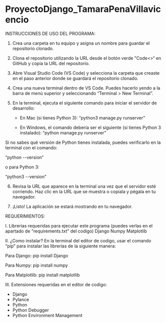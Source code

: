 # ProyectoDjango_TamaraPenaVillavicencio

INSTRUCCIONES DE USO DEL PROGRAMA:
1. Crea una carpeta en tu equipo y asigna un nombre para guardar el repositorio clonado.
   
2. Clona el repositorio utilizando la URL desde el botón verde "Code<>“ en GitHub y copia la URL del repositorio.

3. Abre Visual Studio Code (VS Code) y selecciona la carpeta que creaste en el paso anterior donde se guardará el repositorio clonado.

4. Crea una nueva terminal dentro de VS Code. Puedes hacerlo yendo a la barra de menú superior y seleccionando “Terminal > New Terminal”.

5. En la terminal, ejecuta el siguiente comando para iniciar el servidor de desarrollo:

   - En Mac (si tienes Python 3):
     “python3 manage.py runserver”

   - En Windows, el comando debería ser el siguiente (si tienes Python 3 instalado):
     “python manage.py runserver”

Si no sabes qué versión de Python tienes instalada, puedes verificarlo en la terminal con el comando:

   “python --version”

   o para Python 3:

   “python3 --version”

6. Revisa la URL que aparece en la terminal una vez que el servidor esté corriendo. Haz clic en la URL que se muestra o copiala y pégala en tu navegador.

7. ¡Listo! La aplicación se estará mostrando en tu navegador.


REQUERIMIENTOS:

I. Librerias requeridas para ejecutar este programa (puedes verlas en el apartado de "requirements.txt" del codigo)
Django
Numpy
Matplotlib

II. ¿Como instalar?
En la terminal del editor de codigo, usar el comando “pip” para instalar las librerías de la siguiente manera:

Para Django:
pip install Django

Para Numpy:
pip install numpy

Para Matplotlib:
pip install matplotlib

III. Extensiones requeridas en el editor de codigo:
- Django
- Pylance
- Python
- Python Debugger
- Python Environment Management
